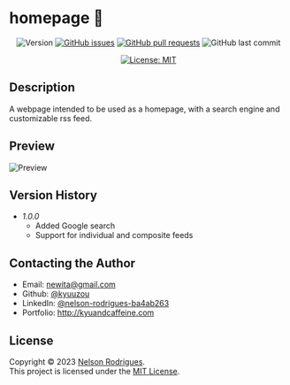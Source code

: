 # homepage 🤖

<p align="center">
  <img alt="Version" src="https://img.shields.io/github/v/tag/kyuuzou/homepage?label=version" />
  <a href="https://github.com/kyuuzou/homepage/issues" target="_blank">
     <img alt="GitHub issues" src ="https://img.shields.io/github/issues-raw/kyuuzou/homepage" /></a>
  <a href="https://github.com/kyuuzou/homepage/pulls" target="_blank">
   <img alt="GitHub pull requests" src ="https://img.shields.io/github/issues-pr-raw/kyuuzou/homepage" /></a>
  <img alt="GitHub last commit" src ="https://img.shields.io/github/last-commit/kyuuzou/homepage" />
</p>
<p align="center">
  <a href="https://github.com/kyuuzou/homepage/blob/master/LICENSE" target="_blank">
    <img alt="License: MIT" src="https://img.shields.io/badge/License-MIT-blue.svg" /></a>
</p>

## Description
A webpage intended to be used as a homepage, with a search engine and customizable rss feed.

## Preview

![Preview](https://github.com/kyuuzou/homepage/blob/main/Documentation/preview.png?raw=true)

## Version History

* *1.0.0*
    * Added Google search
    * Support for individual and composite feeds

## Contacting the Author

* Email: newita@gmail.com
* Github: [@kyuuzou](https://github.com/kyuuzou)
* LinkedIn: [@nelson-rodrigues-ba4ab263](https://linkedin.com/in/nelson-rodrigues-ba4ab263)
* Portfolio: http://kyuandcaffeine.com

## License

Copyright © 2023 [Nelson Rodrigues](https://github.com/kyuuzou).<br />
This project is licensed under the [MIT License](https://opensource.org/licenses/MIT).
